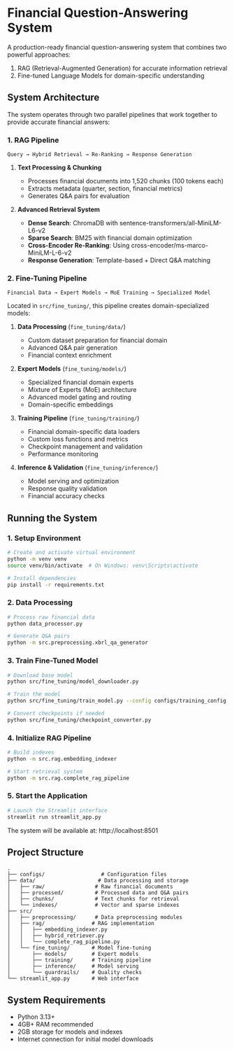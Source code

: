 # Financial Question-Answering System

A production-ready financial question-answering system that combines two powerful approaches:

1. RAG (Retrieval-Augmented Generation) for accurate information retrieval
2. Fine-tuned Language Models for domain-specific understanding

## System Architecture

The system operates through two parallel pipelines that work together to provide accurate financial answers:

### 1. RAG Pipeline

```
Query → Hybrid Retrieval → Re-Ranking → Response Generation
```

1. **Text Processing & Chunking**

   - Processes financial documents into 1,520 chunks (100 tokens each)
   - Extracts metadata (quarter, section, financial metrics)
   - Generates Q&A pairs for evaluation
2. **Advanced Retrieval System**

   - **Dense Search**: ChromaDB with sentence-transformers/all-MiniLM-L6-v2
   - **Sparse Search**: BM25 with financial domain optimization
   - **Cross-Encoder Re-Ranking**: Using cross-encoder/ms-marco-MiniLM-L-6-v2
   - **Response Generation**: Template-based + Direct Q&A matching

### 2. Fine-Tuning Pipeline

```
Financial Data → Expert Models → MoE Training → Specialized Model
```

Located in `src/fine_tuning/`, this pipeline creates domain-specialized models:

1. **Data Processing** (`fine_tuning/data/`)

   - Custom dataset preparation for financial domain
   - Advanced Q&A pair generation
   - Financial context enrichment
2. **Expert Models** (`fine_tuning/models/`)

   - Specialized financial domain experts
   - Mixture of Experts (MoE) architecture
   - Advanced model gating and routing
   - Domain-specific embeddings
3. **Training Pipeline** (`fine_tuning/training/`)

   - Financial domain-specific data loaders
   - Custom loss functions and metrics
   - Checkpoint management and validation
   - Performance monitoring
4. **Inference & Validation** (`fine_tuning/inference/`)

   - Model serving and optimization
   - Response quality validation
   - Financial accuracy checks

## Running the System

### 1. Setup Environment

```bash
# Create and activate virtual environment
python -m venv venv
source venv/bin/activate  # On Windows: venv\Scripts\activate

# Install dependencies
pip install -r requirements.txt
```

### 2. Data Processing

```bash
# Process raw financial data
python data_processor.py

# Generate Q&A pairs
python -m src.preprocessing.xbrl_qa_generator
```

### 3. Train Fine-Tuned Model

```bash
# Download base model
python src/fine_tuning/model_downloader.py

# Train the model
python src/fine_tuning/train_model.py --config configs/training_config.json

# Convert checkpoints if needed
python src/fine_tuning/checkpoint_converter.py
```

### 4. Initialize RAG Pipeline

```bash
# Build indexes
python -m src.rag.embedding_indexer

# Start retrieval system
python -m src.rag.complete_rag_pipeline
```

### 5. Start the Application

```bash
# Launch the Streamlit interface
streamlit run streamlit_app.py
```

The system will be available at: http://localhost:8501

## Project Structure

```
.
├── configs/                  # Configuration files
├── data/                    # Data processing and storage
│   ├── raw/                # Raw financial documents
│   ├── processed/          # Processed data and Q&A pairs
│   ├── chunks/             # Text chunks for retrieval
│   └── indexes/            # Vector and sparse indexes
├── src/
│   ├── preprocessing/      # Data preprocessing modules
│   ├── rag/               # RAG implementation
│   │   ├── embedding_indexer.py
│   │   ├── hybrid_retriever.py
│   │   └── complete_rag_pipeline.py
│   └── fine_tuning/       # Model fine-tuning
│       ├── models/        # Expert models
│       ├── training/      # Training pipeline
│       ├── inference/     # Model serving
│       └── guardrails/    # Quality checks
└── streamlit_app.py       # Web interface
```

## System Requirements

- Python 3.13+
- 4GB+ RAM recommended
- 2GB storage for models and indexes
- Internet connection for initial model downloads
